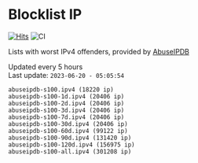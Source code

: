 # Blocklist IP

[![Hits](https://hits.seeyoufarm.com/api/count/incr/badge.svg?url=https%3A%2F%2Fgithub.com%2Fborestad%2Fblocklist-ip%2F&count_bg=%2379C83D&title_bg=%23555555&icon=&icon_color=%23E7E7E7&title=hits&edge_flat=false)](https://hits.seeyoufarm.com)  ![CI](https://img.shields.io/github/workflow/status/borestad/blocklist-ip/CI?style=flat-square)

Lists with worst IPv4 offenders, provided by [AbuseIPDB](https://www.abuseipdb.com/)

<!-- FOOTER-PLACEHOLDER -->
Updated every 5 hours<br>
Last update: `2023-06-20 - 05:05:54`
```
abuseipdb-s100.ipv4 (18220 ip)
abuseipdb-s100-1d.ipv4 (20406 ip)
abuseipdb-s100-2d.ipv4 (20406 ip)
abuseipdb-s100-3d.ipv4 (20406 ip)
abuseipdb-s100-7d.ipv4 (20406 ip)
abuseipdb-s100-30d.ipv4 (20406 ip)
abuseipdb-s100-60d.ipv4 (99122 ip)
abuseipdb-s100-90d.ipv4 (131420 ip)
abuseipdb-s100-120d.ipv4 (156975 ip)
abuseipdb-s100-all.ipv4 (301208 ip)
```
